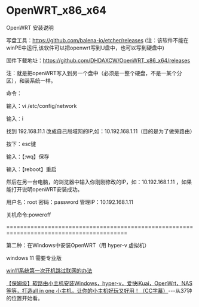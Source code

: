 # OpenWRT_x86_x64
OpenWRT 安装说明

写盘工具：https://github.com/balena-io/etcher/releases  (注：该软件不能在winPE中运行,该软件可以把openwrt写到U盘中，也可以写到硬盘中)

固件下载地址：https://github.com/DHDAXCW/OpenWRT_x86_x64/releases

注：就是把openWRT写入到另一个盘中（必须是一整个硬盘，不是一某个分区），和装系统一样。

命令：

输入：vi /etc/config/network

输入：i

找到 192.168.11.1  改成自己局域网的IP,如：10.192.168.1.11（目的是为了做旁路由）

按下：esc键

输入：【:wq】保存

输入：【reboot】重启

然后在另一台电脑，的浏览器中输入你刚刚修改的IP，如：10.192.168.1.11  ，如果能打开说明openWRT安装成功。

用户名：root 密码：password  管理IP：10.192.168.1.11

关机命令:poweroff

=========================================================================================

第二种：在Windows中安装OpenWRT（用 hyper-v 虚拟机）

windows 11 需要专业版

[win11系统第一次开机跳过联网的办法](https://zhuanlan.zhihu.com/p/583640911?utm_id=0)

[【保姆级】软路由小主机安装Windows，hyper-v，爱快iKuai，OpenWrt，NAS等等，打造all in one 小主机，让你的小主机好玩又好用！（CC字幕）](https://www.youtube.com/watch?v=wLUvwSSZ0Us)---从37钟的位置开始看。
